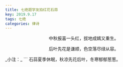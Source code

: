 ```yaml
---
title: 七绝题学友拍红花石蒜
key: 2019.9.17
tags: 七绝
categories: 律诗
---
```


<p align="center">中秋报喜一头红，拔地成嫣又重生。
</p>
<p align="center">后叶先花是谦顺，色空落尽绿从容。
</p>
_小注：_
```
石蒜夏季休眠，秋凉先花后叶，冬寒郁郁葱葱。

```